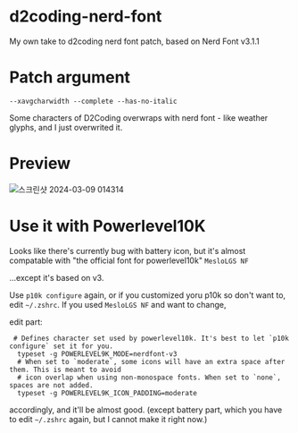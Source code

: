# d2coding-nerd-font
My own take to d2coding nerd font patch, based on Nerd Font v3.1.1

# Patch argument

`--xavgcharwidth --complete --has-no-italic`

Some characters of D2Coding overwraps with nerd font - like weather glyphs, and I just overwrited it.

# Preview
![스크린샷 2024-03-09 014314](https://github.com/dhnam/d2coding-nerd-font/assets/8546820/cd827f0d-49c3-43a2-af5b-620ebf42e944)

# Use it with Powerlevel10K

Looks like there's currently bug with battery icon, but it's almost compatable with "the official font for powerlevel10k" `MesloLGS NF`

...except it's based on v3.

Use `p10k configure` again, or if you customized yoru p10k so don't want to, edit `~/.zshrc`. If you used `MesloLGS NF` and want to change,

edit part:
```
 # Defines character set used by powerlevel10k. It's best to let `p10k configure` set it for you.
  typeset -g POWERLEVEL9K_MODE=nerdfont-v3
  # When set to `moderate`, some icons will have an extra space after them. This is meant to avoid
  # icon overlap when using non-monospace fonts. When set to `none`, spaces are not added.
  typeset -g POWERLEVEL9K_ICON_PADDING=moderate
```

accordingly, and it'll be almost good. (except battery part, which you have to edit `~/.zshrc` again, but I cannot make it right now.)

